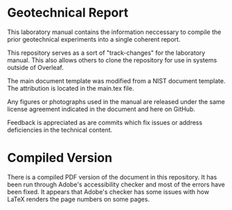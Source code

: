 # Geotechnical Report

This laboratory manual contains the information neccessary to compile the prior geotechnical experiments into a single coherent report.

This repository serves as a sort of "track-changes" for the laboratory manual. This also allows others to clone the repository for use in systems outside of Overleaf.

The main document template was modified from a NIST document template. The attribution is located in the main.tex file.

Any figures or photographs used in the manual are released under the same license agreement indicated in the document and here on GitHub.

Feedback is appreciated as are commits which fix issues or address deficiencies in the technical content.

# Compiled Version

There is a compiled PDF version of the document in this repository. It has been run through Adobe's accessibility checker and most of the errors have been fixed. It appears that Adobe's checker has some issues with how LaTeX renders the page numbers on some pages.
